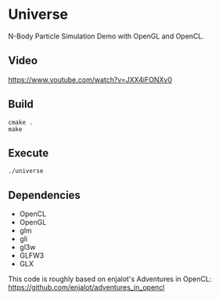 # Universe

N-Body Particle Simulation Demo with OpenGL and OpenCL.

## Video

https://www.youtube.com/watch?v=JXX4iFONXv0

## Build
    cmake .
    make

## Execute
    ./universe

## Dependencies
* OpenCL
* OpenGL
* glm
* gli
* gl3w
* GLFW3
* GLX

This code is roughly based on enjalot's Adventures in OpenCL:
https://github.com/enjalot/adventures_in_opencl
